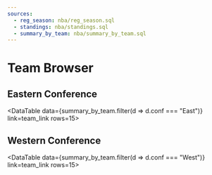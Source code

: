 ```yaml
---
sources:
  - reg_season: nba/reg_season.sql
  - standings: nba/standings.sql
  - summary_by_team: nba/summary_by_team.sql
---
```


# Team Browser
## Eastern Conference

<DataTable data={summary_by_team.filter(d => d.conf === "East")} link=team_link rows=15>
  <Column id=seed/>
  <Column id=" " contentType=image height=25px/>
  <Column id=team/>
  <Column id=record/>
  <Column id=elo_rating/>
  <Column id=avg_wins/>
  <Column id=make_playoffs_pct1/>
  <Column id=win_finals_pct1/>
</DataTable>

## Western Conference

<DataTable data={summary_by_team.filter(d => d.conf === "West")} link=team_link rows=15>
  <Column id=seed/>
  <Column id=" " contentType=image height=25px/>
  <Column id=team/>
  <Column id=record/>
  <Column id=elo_rating/>
  <Column id=avg_wins/>
  <Column id=make_playoffs_pct1/>
  <Column id=win_finals_pct1/>
</DataTable>